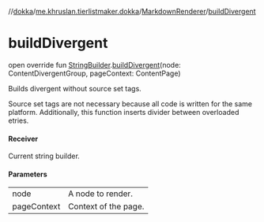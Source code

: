 //[dokka](../../../index.md)/[me.khruslan.tierlistmaker.dokka](../index.md)/[MarkdownRenderer](index.md)/[buildDivergent](build-divergent.md)

# buildDivergent

open override fun [StringBuilder](https://kotlinlang.org/api/latest/jvm/stdlib/kotlin.text/-string-builder/index.html).[buildDivergent](build-divergent.md)(node: ContentDivergentGroup, pageContext: ContentPage)

Builds divergent without source set tags.

Source set tags are not necessary because all code is written for the same platform. Additionally, this function inserts divider between overloaded etries.

#### Receiver

Current string builder.

#### Parameters

| | |
|---|---|
| node | A node to render. |
| pageContext | Context of the page. |
